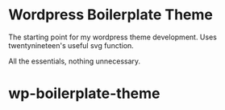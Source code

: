 <h1>Wordpress Boilerplate Theme</h1>

The starting point for my wordpress theme development. Uses twentynineteen's useful svg function. 

All the essentials, nothing unnecessary.

# wp-boilerplate-theme
